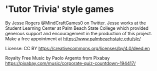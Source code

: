 # 'Tutor Trivia' style games
By Jesse Rogers @MindCraftGames0 on Twitter.
Jesse works at the Student Learning Center at Palm Beach State College which provided generous support and encouragement in the production of this project. Make a free appointment at https://www.palmbeachstate.edu/slc/

License: CC BY
https://creativecommons.org/licenses/by/4.0/deed.en

Royalty Free Music by Paolo Argento from Pixabay
https://pixabay.com/music/corporate-quiz-countdown-194417/
